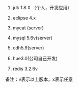 1. jdk 1.8.X （个人，开发应用）

2. eclipse 4.x

3. mycat (server)

4. mysql 5.6v(server)

5. cdh5.9(server)

6. hue3.0(公司自己开发)

7. redis 3.2.6v

备注：v表示以上版本，x表示任意